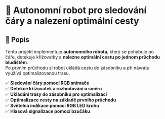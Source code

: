 # 🤖 Autonomní robot pro sledování čáry a nalezení optimální cesty  

## 📖 Popis  
Tento projekt implementuje **autonomního robota**, který se pohybuje po čáře, detekuje křižovatky a **nalezne optimální cestu po jednom průchodu bludištěm**.  
Po prvním průchodu si robot ukládá cestu do zásobníku a při návratu využívá optimalizovanou trasu.  

✅ **Sledování čáry pomocí RGB snímače**  
✅ **Detekce křižovatek a rozhodování o směru**  
✅ **Ukládání trasy do zásobníku pro optimalizaci**  
✅ **Optimalizace cesty na základě prvního průchodu**  
✅ **Světelná indikace pomocí RGB LED kruhu**  
✅ **Hlasová signalizace pomocí bzučáku**  
